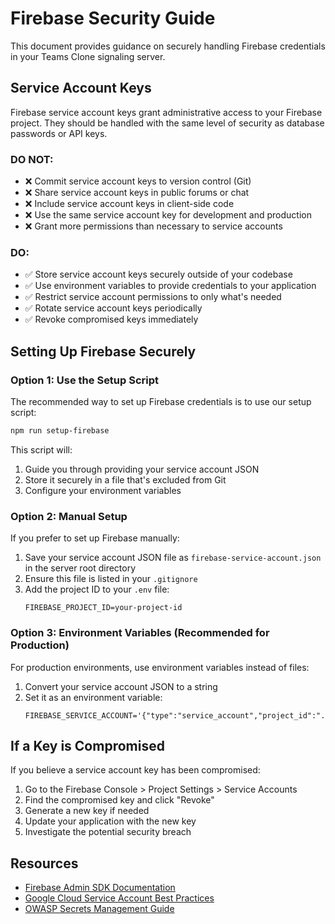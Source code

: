 # Firebase Security Guide

This document provides guidance on securely handling Firebase credentials in your Teams Clone signaling server.

## Service Account Keys

Firebase service account keys grant administrative access to your Firebase project. They should be handled with the same level of security as database passwords or API keys.

### DO NOT:

- ❌ Commit service account keys to version control (Git)
- ❌ Share service account keys in public forums or chat
- ❌ Include service account keys in client-side code
- ❌ Use the same service account key for development and production
- ❌ Grant more permissions than necessary to service accounts

### DO:

- ✅ Store service account keys securely outside of your codebase
- ✅ Use environment variables to provide credentials to your application
- ✅ Restrict service account permissions to only what's needed
- ✅ Rotate service account keys periodically
- ✅ Revoke compromised keys immediately

## Setting Up Firebase Securely

### Option 1: Use the Setup Script

The recommended way to set up Firebase credentials is to use our setup script:

```bash
npm run setup-firebase
```

This script will:
1. Guide you through providing your service account JSON
2. Store it securely in a file that's excluded from Git
3. Configure your environment variables

### Option 2: Manual Setup

If you prefer to set up Firebase manually:

1. Save your service account JSON file as `firebase-service-account.json` in the server root directory
2. Ensure this file is listed in your `.gitignore`
3. Add the project ID to your `.env` file:
   ```
   FIREBASE_PROJECT_ID=your-project-id
   ```

### Option 3: Environment Variables (Recommended for Production)

For production environments, use environment variables instead of files:

1. Convert your service account JSON to a string
2. Set it as an environment variable:
   ```
   FIREBASE_SERVICE_ACCOUNT='{"type":"service_account","project_id":"...",...}'
   ```

## If a Key is Compromised

If you believe a service account key has been compromised:

1. Go to the Firebase Console > Project Settings > Service Accounts
2. Find the compromised key and click "Revoke"
3. Generate a new key if needed
4. Update your application with the new key
5. Investigate the potential security breach

## Resources

- [Firebase Admin SDK Documentation](https://firebase.google.com/docs/admin/setup)
- [Google Cloud Service Account Best Practices](https://cloud.google.com/iam/docs/best-practices-for-managing-service-account-keys)
- [OWASP Secrets Management Guide](https://cheatsheetseries.owasp.org/cheatsheets/Secrets_Management_Cheat_Sheet.html) 